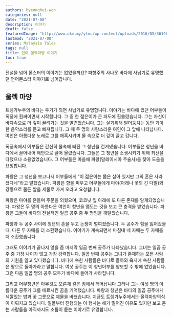 ```yaml
---
authors: byeonghui-won
categories: null
date: "2021-07-08"
description: 이야기
draft: false
featuredImage: "http://www.ukm.my/ylmc/wp-content/uploads/2016/05/3619604_orig.jpg"
lastmod: "2021-07-08"
series: Malaysia Tales
tags: null
title: 인어 올렉마양 이야기
toc: true
---
```



전설을 넘어 몬스터의 이야기는 없었을까요? 파항주의 사나운 바다에 사납기로 유명했던 언어몬스터 이야기로 넘어갑니다. 

## 울렉 마양

트렝가누주의 바다는 우기가 되면 사납기로 유명합니다. 이야기는 바다에 있던 어부들이 폭풍에 휩싸이면서 시작합니다. 그 중 한 젊은이가 큰 파도에 휩쓸렸습니다. 그는 자신이  바다속으로 더 깊이 끌려가는 것을 발견했습니다. 그는 살기위해 발더둥치는 동안 기이한 음악소리를 듣고 빠져듭니다. 그 때 두 명의 사랑스러운 여인이 그 앞에 나타납니다. 여인은 아름다운 노래로 그를 매혹시키며 물 속으로 더 깊이 끌고 갑니다. 

폭풍속에서 어부들은 간신히 물속에 빠진 그 청년을 건져냈습니다. 어부들은 청년을 바다에서 끌어내어 해안으로 끌어 올렸습니다. 그들은 그 청년을 소생시키기 위해 최선을 다했으나 소용없었습니다. 그 어부들은 마을에 파왕(말레이시아 주술사)을 찾아 도움을 요청합니다. 

파왕은 그 청년을 보고나서 어부들에게 “이 젊은이는 몸은 살아 있지만 그의 혼은 사라졌다네”라고 말했습니다. 파왕은 향을 피우고 어부들에게 마야(아레나 꽃의 긴 다발)와 강황으로 물든 쌀을 제물로 가져 오라고 요청합니다.

파왕은 마야를 흔들며 주문을 외웠으며, 코코넛 잎 아래에 또 다른 존재를 알게되었습니다. 파왕은 두 명의 아름다운 여인이 청년을 맴도는 것을 보고 큰 충격을 받았습니다. 파왕은 그들이 바다의 전설적인 일곱 공주 중 두 명임을 깨달았습니다. 

파왕과 두 공주 사이에 청년의 혼을 두고 논쟁이 벌여졌습니다. 두 공주가 힘을 잃어갔을 때, 다른 두 자매를 더 소환했습니다. 이야기가 계속되면서 마침내 네 자매는 두 자매를 더 소환했습니다. 

그래도 이야기가 끝나지 않을 즘 마지막 일곱 번째 공주가 나타났습니다. 그녀는 일곱 공주 중 가장 나이가 많고 가장 강력합니다. 일곱 번째 공주는 그녀가 존재하는 모든 사람의 기원을 알고 있다했습니다. 바다에 속한 사람들은 바다로 돌아와 육지에 속한 사람들은 땅으로 돌아가라고 말합니다. 여섯 공주는 이 청년어부를 양보할 수 밖에 없었습니다. 그런 다음 일곱 명의 공주 모두가 바다에 들어가 사라집니다.

그리고 어부청년은 아무것도 모른체 깊은 잠에서 깨어납니다  그러나 그는 여섯 명의 아름다운 공주가 그를 매료시킨 꿈을 기억했습니다. 파왕과 청년은 바다의 일곱 공주에게 색깔있는 밥과 꽃 그릇으로 제물을 바쳤습니다. 지금도 트렝가누주에서는 울렉마양의식이 이뤄지고 있습니다. 일몰부터 진행되는 이 행사는 해가 떨어진 이유도 있지만 보고 듣는 사람들을 아직까지도 소름이 돋는 이야기로 유명합니다. 

